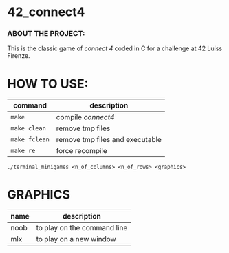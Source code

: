 # 42_connect4

### ABOUT THE PROJECT:
This is the classic game of *connect 4* coded in C for a challenge at 42 Luiss Firenze.

# HOW TO USE:
| command | description |
| ------- | ----------- |
| `make` | compile *connect4* |
| `make clean` | remove tmp files |
| `make fclean` | remove tmp files and executable |
| `make re` | force recompile |

`./terminal_minigames <n_of_columns> <n_of_rows> <graphics>`

# GRAPHICS
| name | description |
| ---- | ----------- |
| noob | to play on the command line |
| mlx | to play on a new window |
